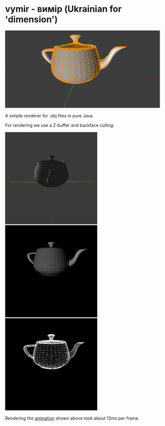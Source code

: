 # vymir - вимір (Ukrainian for 'dimension')

<img src="doc/cover.png" alt="drawing"/>

A simple renderer for .obj files in pure Java.

For rendering we use a Z-buffer and backface culling:

<img src="doc/test.gif" alt="drawing" width="300"/> <img src="doc/faces.png" alt="drawing" width="300"/> <img src="doc/culling.png" alt="drawing" width="300"/>

Rendering the [animation](doc/test.gif) shown above took about 12ms per frame.